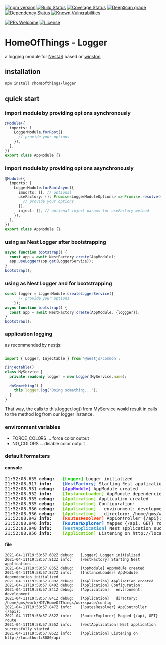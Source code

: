 [![npm version](https://badge.fury.io/js/%40homeofthings%2Flogger.svg)](https://badge.fury.io/js/%40homeofthings%2Flogger)
[![Build Status](https://api.travis-ci.com/gms1/HomeOfThings.svg?branch=master)](https://travis-ci.com/gms1/HomeOfThings)
[![Coverage Status](https://coveralls.io/repos/github/gms1/HomeOfThings/badge.svg?branch=master&service=github)](https://coveralls.io/github/gms1/HomeOfThings?branch=master)
[![DeepScan grade](https://deepscan.io/api/teams/439/projects/987/branches/1954/badge/grade.svg)](https://deepscan.io/dashboard#view=project&tid=439&pid=987&bid=1954)
[![Dependency Status](https://david-dm.org/gms1/HomeOfThings.svg)](https://david-dm.org/gms1/HomeOfThings)
[![Known Vulnerabilities](https://snyk.io/test/github/gms1/HomeOfThings/badge.svg)](https://snyk.io/test/github/gms1/HomeOfThings)

[![PRs Welcome](https://img.shields.io/badge/PRs-welcome-brightgreen.svg?style=flat-square)](http://makeapullrequest.com)
[![License](https://img.shields.io/npm/l/@homeofthings/logger.svg?style=flat-square)](./LICENSE)

# HomeOfThings - Logger

a logging module for [NestJS](https://docs.nestjs.com/) based on [winston](https://www.npmjs.com/package/winston)

## installation

```bash
npm install @homeofthings/logger
```

## quick start

### import module by providing options synchronously

```Typescript
@Module({
  imports: [
    LoggerModule.forRoot({
      // provide your options
    }),
  ],
})
export class AppModule {}
```

### import module by providing options asynchronously

```Typescript
@Module({
  imports: [
    LoggerModule.forRootAsync({
      imports: [], // optional
      useFactory: (): Promise<LoggerModuleOptions> => Promise.resolve({
        // provide your options
      }),
      inject: [], // optional inject params for useFactory method
    }),
  ],
})
export class AppModule {}
```

### using as Nest Logger after bootstrapping

```TypeScript
async function bootstrap() {
  const app = await NestFactory.create(AppModule);
  app.useLogger(app.get(LoggerService));
}
bootstrap();
```

### using as Nest Logger and for bootstrapping

```TypeScript
const logger = LoggerModule.createLoggerService({
      // provide your options
    });
async function bootstrap() {
  const app = await NestFactory.create(AppModule, {loggger});
}
bootstrap();

```

### application logging

as recommended by nestjs:

```Typescript

import { Logger, Injectable } from '@nestjs/common';

@Injectable()
class MyService {
  private readonly logger = new Logger(MyService.name);
  
  doSomething() {
    this.logger.log('Doing something...');
  }
}
```

That way, the calls to this.logger.log() from MyService would result in calls to the method log from our logger instance.

### environment variables

- FORCE_COLORS ... force color output
- NO_COLORS    ... disable color output

### default formatters

#### console

<pre>21:52:08.655 <b class=BLU>debug:  </b><b class="BOLD"></b><b class="BOLD" style="color:#00cc00;"> [Logger]</b><b class="BOLD"></b> Logger initialized
21:52:08.917 <b class=GRN>info:   </b><b class="BOLD"></b><b class="BOLD" style="color:#3366cc;"> [NestFactory]</b><b class="BOLD"></b> Starting Nest application...
21:52:08.931 <b class=BLU>debug:  </b><b class="BOLD"></b><b class="BOLD" style="color:#6633ff;"> [AppModule]</b><b class="BOLD"></b> AppModule created
21:52:08.932 <b class=GRN>info:   </b><b class="BOLD"></b><b class="BOLD" style="color:#66cc00;"> [InstanceLoader]</b><b class="BOLD"></b> AppModule dependencies initialized
21:52:08.935 <b class=BLU>debug:  </b><b class="BOLD"></b><b class="BOLD" style="color:#66cc00;"> [Application]</b><b class="BOLD"></b> Application created
21:52:08.935 <b class=BLU>debug:  </b><b class="BOLD"></b><b class="BOLD" style="color:#66cc00;"> [Application]</b><b class="BOLD"></b> Configuration:
21:52:08.936 <b class=BLU>debug:  </b><b class="BOLD"></b><b class="BOLD" style="color:#66cc00;"> [Application]</b><b class="BOLD"></b>   environment: development
21:52:08.936 <b class=BLU>debug:  </b><b class="BOLD"></b><b class="BOLD" style="color:#66cc00;"> [Application]</b><b class="BOLD"></b>   directory: /home/gms/work/HOT/HomeOfThings/workspace/config
21:52:08.942 <b class=GRN>info:   </b><b class="BOLD"></b><b class="BOLD" style="color:#ff3300;"> [RoutesResolver]</b><b class="BOLD"></b> AppController {/api}:
21:52:08.946 <b class=GRN>info:   </b><b class="BOLD"></b><b class="BOLD" style="color:#0066cc;"> [RouterExplorer]</b><b class="BOLD"></b> Mapped {/api, GET} route
21:52:08.948 <b class=GRN>info:   </b><b class="BOLD"></b><b class="BOLD" style="color:#3399cc;"> [NestApplication]</b><b class="BOLD"></b> Nest application successfully started
21:52:08.956 <b class=GRN>info:   </b><b class="BOLD"></b><b class="BOLD" style="color:#66cc00;"> [Application]</b><b class="BOLD"></b> Listening on http://localhost:8080/api
</pre>


#### file

```text
2021-04-11T19:58:57.602Z debug:   [Logger] Logger initialized
2021-04-11T19:58:57.812Z info:    [NestFactory] Starting Nest application...
2021-04-11T19:58:57.835Z debug:   [AppModule] AppModule created
2021-04-11T19:58:57.837Z info:    [InstanceLoader] AppModule dependencies initialized
2021-04-11T19:58:57.839Z debug:   [Application] Application created
2021-04-11T19:58:57.840Z debug:   [Application] Configuration:
2021-04-11T19:58:57.841Z debug:   [Application]   environment: development
2021-04-11T19:58:57.841Z debug:   [Application]   directory: /home/gms/work/HOT/HomeOfThings/workspace/config
2021-04-11T19:58:57.847Z info:    [RoutesResolver] AppController {/api}:
2021-04-11T19:58:57.852Z info:    [RouterExplorer] Mapped {/api, GET} route
2021-04-11T19:58:57.855Z info:    [NestApplication] Nest application successfully started
2021-04-11T19:58:57.862Z info:    [Application] Listening on http://localhost:8080/api
```
